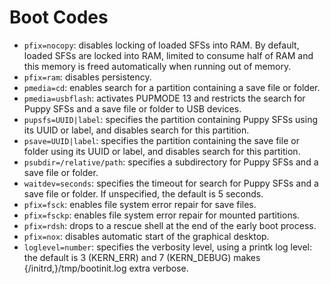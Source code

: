 # Boot Codes

* `pfix=nocopy`: disables locking of loaded SFSs into RAM. By default, loaded SFSs are locked into RAM, limited to consume half of RAM and this memory is freed automatically when running out of memory.
* `pfix=ram`: disables persistency.
* `pmedia=cd`: enables search for a partition containing a save file or folder.
* `pmedia=usbflash`: activates PUPMODE 13 and restricts the search for Puppy SFSs and a save file or folder to USB devices.
* `pupsfs=UUID|label`: specifies the partition containing Puppy SFSs using its UUID or label, and disables search for this partition.
* `psave=UUID|label`: specifies the partition containing the save file or folder using its UUID or label, and disables search for this partition.
* `psubdir=/relative/path`: specifies a subdirectory for Puppy SFSs and a save file or folder.
* `waitdev=seconds`: specifies the timeout for search for Puppy SFSs and a save file or folder. If unspecified, the default is 5 seconds.
* `pfix=fsck`: enables file system error repair for save files.
* `pfix=fsckp`: enables file system error repair for mounted partitions.
* `pfix=rdsh`: drops to a rescue shell at the end of the early boot process.
* `pfix=nox`: disables automatic start of the graphical desktop.
* `loglevel=number`: specifies the verbosity level, using a printk log level: the default is 3 (KERN_ERR) and 7 (KERN_DEBUG) makes {/initrd,}/tmp/bootinit.log extra verbose.
